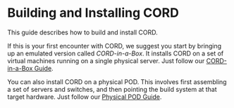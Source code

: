 # Building and Installing CORD

This guide describes how to build and install CORD.

If this is your first encounter with CORD, we suggest you start by
bringing up an emulated version called _CORD-in-a-Box_.
It installs CORD on a set of virtual machines running on a single
physical server. Just follow our [CORD-in-a-Box Guide](quickstart.md).

You can also install CORD on a physical POD. This involves first assembling
a set of servers and switches, and then pointing the build system at
that target hardware. Just follow our
[Physical POD Guide](quickstart_physical.md).
